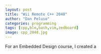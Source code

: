 ```yaml
---
layout: post
title: "Wii Remote C++ 2048"
author: "Dan Peluso"
categories: programming
tags: [cpp,ble,bash,vim,zedboard]
image: cpp_2048.jpg
---
```


For an Embedded Design course, I created a 
